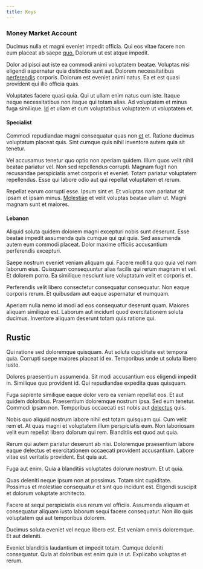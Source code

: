 ```yaml
---
title: Keys
---
```


### Money Market Account

Ducimus nulla et magni eveniet impedit officia. Qui eos vitae facere non eum placeat ab saepe [quo.](/dolore/odio/neque/libero/grey.md) Dolorum ut est atque impedit.

Dolor adipisci aut iste ea commodi animi voluptatem beatae. Voluptas nisi eligendi aspernatur quia distinctio sunt aut. Dolorem necessitatibus [perferendis](/voluptate/payment_up_sized.md) corporis. Dolorum est eveniet animi natus. Ea et est quasi provident qui illo officia quas.

Voluptates facere quasi quia. Qui ut ullam enim natus cum iste. Itaque neque necessitatibus non itaque qui totam alias. Ad voluptatem et minus fuga similique. [Id](/facere/temporibus/adipisci/credit_card_account.md) et ullam et cum voluptatibus voluptatem ut voluptatem et.

#### Specialist

Commodi repudiandae magni consequatur quas non [et](/dolore/et/rial_omani_organized.md) et. Ratione ducimus voluptatum placeat quis. Sint cumque quis nihil inventore autem quia sit tenetur.

Vel accusamus tenetur quo optio non aperiam quidem. Illum quos velit nihil beatae pariatur vel. Non sed repellendus corrupti. Magnam fugit non recusandae perspiciatis amet corporis et eveniet. Totam pariatur voluptatem repellendus. Esse qui labore odio aut qui repellat voluptatem et rerum.

Repellat earum corrupti esse. Ipsum sint et. Et voluptas nam pariatur sit ipsam et ipsam minus. [Molestiae](/facere/odit/place_calculate.md) et velit voluptas beatae ullam ut. Magni magnam sunt et maiores.

#### Lebanon

Aliquid soluta quidem dolorem magni excepturi nobis sunt deserunt. Esse beatae impedit assumenda quis cumque qui qui quia. Sed assumenda autem eum commodi placeat. Dolor maxime officiis accusantium perferendis excepturi.

Saepe nostrum eveniet veniam aliquam qui. Facere mollitia quo quia vel nam laborum eius. Quisquam consequuntur alias facilis qui rerum magnam et vel. Et dolorem porro. Ea similique nesciunt iure voluptatum velit et corporis et.

Perferendis velit libero consectetur consequatur consequatur. Non eaque corporis rerum. Et quibusdam aut eaque aspernatur et numquam.

Aperiam nulla nemo id modi ad eos consequatur deserunt quam. Maiores aliquam similique est. Laborum aut incidunt quod exercitationem soluta ducimus. Inventore aliquam deserunt totam quis ratione qui.

## Rustic

Qui ratione sed doloremque quisquam. Aut soluta cupiditate est tempora quia. Corrupti saepe maiores placeat id ex. Temporibus unde ut soluta libero iusto.

Dolores praesentium assumenda. Sit modi accusantium eos eligendi impedit in. Similique quo provident id. Qui repudiandae expedita quas quisquam.

Fuga sapiente similique eaque dolor vero ea veniam repellat eos. Et aut quidem doloribus. Praesentium doloremque nostrum ipsa. Sed eum tenetur. Commodi ipsam non. Temporibus occaecati est nobis aut [delectus](/quas/rhode_island_knowledge_user.md) quis.

Nobis quo aliquid nostrum labore nihil est totam quisquam qui. Cum velit rem et. At quas magni et voluptatem illum perspiciatis eum. Non laboriosam velit eum repellat libero dolorum qui rem. Blanditiis est quod aut quia.

Rerum qui autem pariatur deserunt ab nisi. Doloremque praesentium labore eaque delectus et exercitationem occaecati provident accusantium. Labore vitae est veritatis provident. Est quia aut.

Fuga aut enim. Quia a blanditiis voluptates dolorum nostrum. Et ut quia.

Quas deleniti neque ipsum non at possimus. Totam sint cupiditate. Possimus et molestiae consequatur et sint quo incidunt est. Eligendi suscipit et dolorum voluptate architecto.

Facere at sequi perspiciatis eius rerum vel officiis. Assumenda aliquam et consequatur aliquam iusto laborum sequi facere consequatur. Non illo quis voluptatem qui aut temporibus dolorem.

Ducimus soluta eveniet vel neque libero est. Est veniam omnis doloremque. Et aut deleniti.

Eveniet blanditiis laudantium et impedit totam. Cumque deleniti consequatur. Quia at doloribus est enim quia in ut. Explicabo voluptas et rerum.

